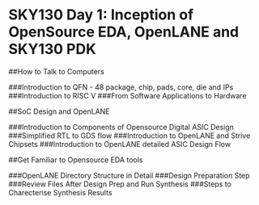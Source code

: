 # SKY130 Day 1: Inception of OpenSource EDA, OpenLANE and SKY130 PDK

##How to Talk to Computers

###Introduction to QFN - 48 package, chip, pads, core, die and IPs
###Introduction to RISC V
###From Software Applications to Hardware

##SoC Design and OpenLANE

###Introduction to Components of Opensource Digital ASIC Design
###Simplified RTL to GDS flow
###Introduction to OpenLANE and Strive Chipsets
###Introduction to OpenLANE detailed ASIC Design Flow

##Get Familiar to Opensource EDA tools

###OpenLANE Directory Structure in Detail
###Design Preparation Step
###Review Files After Design Prep and Run Synthesis
###Steps to Charecterise Synthesis Results






